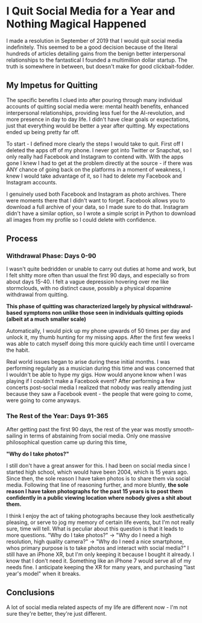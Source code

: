 # I Quit Social Media for a Year and Nothing Magical Happened

I made a resolution in September of 2019 that I would quit social media indefinitely. This seemed to be a good decision because of the literal hundreds of articles detailing gains from the benign better interpersonal relationships to the fantastical I founded a multimillion dollar startup. The truth is somewhere in between, but doesn't make for good clickbait-fodder.

## My Impetus for Quitting

The specific benefits I clued into after pouring through many individual accounts of quitting social media were: mental health benefits, enhanced interpersonal relationships, providing less fuel for the AI-revolution, and more presence in day to day life. I didn't have clear goals or expectations, just that everything would be better a year after quitting. My expectations ended up being pretty far off.

To start - I defined more clearly the steps I would take to quit. First off I deleted the apps off of my phone. I never got into Twitter or Snapchat, so I only really had Facebook and Instagram to contend with. With the apps gone I knew I had to get at the problem directly at the source - if there was ANY chance of going back on the platforms in a moment of weakness, I knew I would take advantage of it, so I had to delete my Facebook and Instagram accounts.

I genuinely used both Facebook and Instagram as photo archives. There were moments there that I didn't want to forget. Facebook allows you to download a full archive of your data, so I made sure to do that. Instagram didn't have a similar option, so I wrote a simple script in Python to download all images from my profile so I could delete with confidence.

## Process

### Withdrawal Phase: Days 0-90

I wasn't quite bedridden or unable to carry out duties at home and work, but I felt shitty more often than usual the first 90 days, and especially so from about days 15-40. I felt a vague depression hovering over me like stormclouds, with no distinct cause, possibly a physical dopamine withdrawal from quitting.

**This phase of quitting was characterized largely by physical withdrawal-based symptoms non unlike those seen in individuals quitting opiods (albeit at a much smaller scale)**

Automatically, I would pick up my phone upwards of 50 times per day and unlock it, my thumb hunting for my missing apps. After the first few weeks I was able to catch myself doing this more quickly each time until I overcame the habit.

Real world issues began to arise during these initial months. I was performing regularly as a musician during this time and was concerned that I wouldn't be able to hype my gigs. How would anyone know when I was playing if I couldn't make a Facebook event? After performing a few concerts post-social media I realized that nobody was really attending just because they saw a Facebook event - the people that were going to come, were going to come anyways.

### The Rest of the Year: Days 91-365

After getting past the first 90 days, the rest of the year was mostly smooth-sailing in terms of abstaining from social media. Only one massive philosophical question came up during this time,

**"Why do I take photos?"**

I still don't have a great answer for this. I had been on social media since I started high school, which would have been 2004, which is 15 years ago. Since then, the sole reason I have taken photos is to share them via social media. Following that line of reasoning further, and more bluntly, **the sole reason I have taken photographs for the past 15 years is to post them confidently in a public viewing location where nobody gives a shit about them.**

I think I enjoy the act of taking photographs because they look aesthetically pleasing, or serve to jog my memory of certain life events, but I'm not really sure, time will tell. What is peculiar about this question is that it leads to more questions. "Why do I take photos?" -> "Why do I need a high resolution, high quality camera?" -> "Why do I need a nice smartphone, whos primary purpose is to take photos and interact with social media?" I still have an iPhone XR, but I'm only keeping it because I bought it already. I know that I don't need it. Something like an iPhone 7 would serve all of my needs fine. I anticipate keeping the XR for many years, and purchasing "last year's model" when it breaks.

## Conclusions

A lot of social media related aspects of my life are different now - I'm not sure they're better, they're just different.
